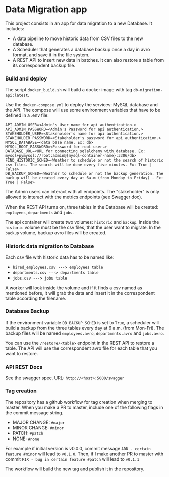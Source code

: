# Data Migration app

This project consists in an app for data migration to a new Database.
It includes:

* A data pipeline to move historic data from CSV files to the new database.
* A Scheduler that generates a database backup once a day in avro format, and save it in the file system.
* A REST API to insert new data in batches. It can also restore a table from its correspondent backup file.

### Build and deploy
The script `docker_build.sh` will build a docker image with tag `db-migration-api:latest`.

Use the `docker-compose.yml` to deploy the services: MySQL database and the API. 
The compose will use some environment variables that have to be defined in a .env file:

```
API_ADMIN_USER=<Admin's User name for api authentication.>
API_ADMIN_PASSWORD=<Admin's Password for api authentication.>
STAKEHOLDER_USER=<Stakeholder's name for api authentication.>
STAKEHOLDER_PASSWORD=<Stakeholder's password for api authentication.>
MYSQL_DATABASE=<data base name. Ex: db>
MYSQL_ROOT_PASSWORD=<Password for root user.>
DATABASE_URL=<URL for connecting sqlalchemy with database. Ex: mysql+pymysql://root:admin@{mysql-container-name}:3306/db>
FIND_HISTORIC_SCHED=<Weather to schedule or not the search of historic csv files. The search will be done every five minutes. Ex: True | False>
DB_BACKUP_SCHED=<Weather to schedule or not the backup generation. The backup will be created every day at 6a.m (from Monday to Friday) . Ex: True | False>
``` 

The Admin users can interact with all endpoints.
The "stakeholder" is only allowed to interact with the metrics endpoints (see Swagger doc).

When the REST API turns on, three tables in the Database will be created: `employees`, `departments` and `jobs`.

The api container will create two volumes: `historic` and `backup`. Inside the `historic` volume
must be the csv files, that the user want to migrate. In the `backup` volume, backup avro files will be created.

### Historic data migration to Database

Each csv file with historic data has to be named like:

* `hired_employees.csv ---> employees table`
* `departments.csv ---> departments table`
* `jobs.csv ---> jobs table`

A worker will look inside the volume and if it finds a csv named as mentioned before, it will grab the data and insert it
in the correspondent table according the filename.

### Database Backup

If the environment variable `DB_BACKUP_SCHED` is set to `True`, a scheduler will build a backup from the three tables 
every day at 6 a.m. (from Mon-Fri). The backup files will be named `employees.avro`, `departments.avro` and `jobs.avro`.

You can use the `/restore/<table>` endpoint in the REST API to restore a table. The API will use the correspondent avro file for 
each table that you want to restore.

### API REST Docs
See the swagger spec. URL: `http://<host>:5000/swagger`

### Tag creation 
The repository has a github workflow for tag creation when merging to master.
When you make a PR to master, include one of the following flags in the commit message string.

* MAJOR CHANGE: `#major`
* MINOR CHANGE: `#minor`
* PATCH: `#patch `
* NONE: `#none`

For example if initial version is v0.0.0, commit message 
`ADD - certain feature #minor` will lead to `v0.1.0`. 
Then, if I make another PR to master with commit `FIX - bug in certain feature #patch`
will lead to `v0.1.1`

The workflow will build the new tag and publish it in the repository.

